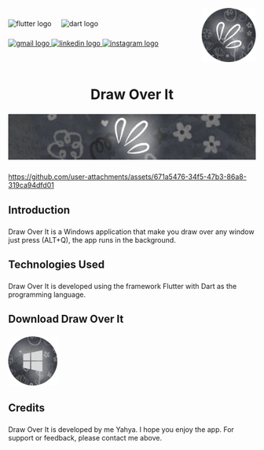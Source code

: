 
<img align="right" height="110" src="assets/images/draw_icon_2.png"  />

###

<div align="left">
  <img src="https://cdn.jsdelivr.net/gh/devicons/devicon/icons/flutter/flutter-original.svg" height="30" alt="flutter logo"  />
  <img width="12" />
  <img src="https://cdn.jsdelivr.net/gh/devicons/devicon/icons/dart/dart-original.svg" height="30" alt="dart logo"  />
</div>

###

<div align="left">
  <a href="mailto:yahya.amarneh73@gmail.com">
  <img src="https://img.shields.io/static/v1?message=Gmail&logo=gmail&label=&color=D14836&logoColor=white&labelColor=&style=for-the-badge" height="35" alt="gmail logo"  />
  </a>
  <a href="https://www.linkedin.com/in/yahya-amarneh-315528229/">
  <img src="https://img.shields.io/static/v1?message=LinkedIn&logo=linkedin&label=&color=0077B5&logoColor=white&labelColor=&style=for-the-badge" height="35" alt="linkedin logo"  />
  </a>
  <a href="https://www.instagram.com/yahyaamarneh_/">
  <img src="https://img.shields.io/static/v1?message=Instagram&logo=instagram&label=&color=E4405F&logoColor=white&labelColor=&style=for-the-badge" height="35" alt="instagram logo"  />
  </a>
</div>

###

<br clear="both">

<h1 align="center">Draw Over It</h1>

###

<div align="center">
  <img  src="assets/images/Draw Over It no name.png"  />
</div>

###

https://github.com/user-attachments/assets/671a5476-34f5-47b3-86a8-319ca94dfd01

###

<h2 align="left">Introduction</h2>

###

<p align="left">Draw Over It is a Windows application that make you draw over any window just press (ALT+Q), the app runs in the background.</p>


<h2 align="left">Technologies Used</h2>

###

<p align="left">Draw Over It is developed using the framework Flutter with Dart as the programming language.</p>

###

<h2 align="left">Download Draw Over It</h2>

###

<div align="left">
<a href="https://github.com/YahyaAAAAAAA/Squareo/releases/tag/v1.1.0" style="text-decoration: none">
  <img src="assets/images/Draw Over It Windows.png" height="100" alt="windows"  />
</a>
  
</div>

###

<h2 align="left">Credits</h2>

###

<p align="left">Draw Over It is developed by me Yahya. I hope you enjoy the app. For support or feedback, please contact me above.</p>

###

